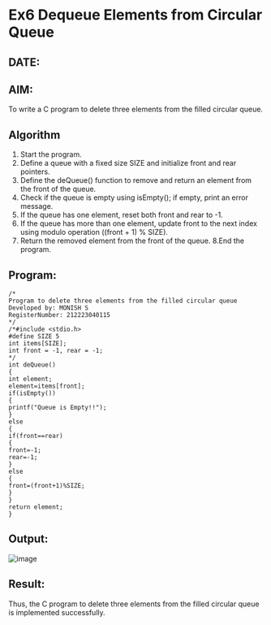 # Ex6 Dequeue Elements from Circular Queue
## DATE:
## AIM:
To write a C program to delete three elements from the filled circular queue.

## Algorithm
1. Start the program.
2. Define a queue with a fixed size SIZE and initialize front and rear pointers.
3. Define the deQueue() function to remove and return an element from the front of the queue.
4. Check if the queue is empty using isEmpty(); if empty, print an error message.
5. If the queue has one element, reset both front and rear to -1.
6. If the queue has more than one element, update front to the next index using modulo operation ((front + 1) % SIZE).
7. Return the removed element from the front of the queue.
8.End the program.

## Program:
```
/*
Program to delete three elements from the filled circular queue
Developed by: MONISH S
RegisterNumber: 212223040115
*/
/*#include <stdio.h> 
#define SIZE 5 
int items[SIZE]; 
int front = -1, rear = -1; 
*/ 
int deQueue() 
{ 
int element; 
element=items[front]; 
if(isEmpty()) 
{ 
printf("Queue is Empty!!"); 
} 
else 
{ 
if(front==rear) 
{ 
front=-1; 
rear=-1; 
} 
else 
{ 
front=(front+1)%SIZE; 
} 
} 
return element; 
}
```

## Output:

![image](https://github.com/user-attachments/assets/533e89ac-3e03-4adc-bb37-d4748af84ae4)


## Result:
Thus, the C program to delete three elements from the filled circular queue is implemented successfully.

